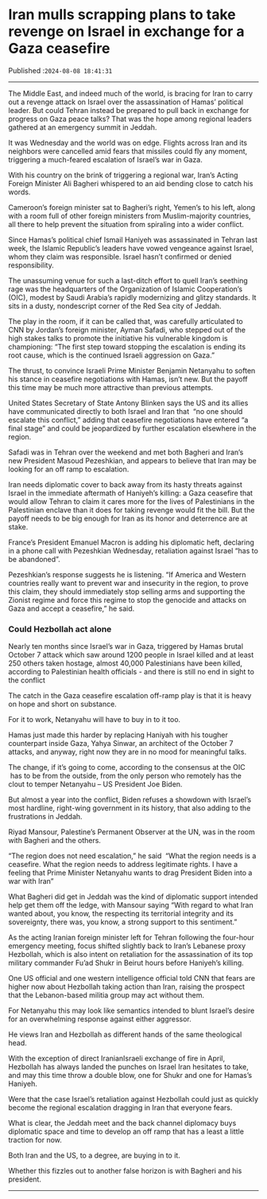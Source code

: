 # Iran mulls scrapping plans to take revenge on Israel in exchange for a Gaza ceasefire

Published :`2024-08-08 18:41:31`

---

The Middle East, and indeed much of the world, is bracing for Iran to carry out a revenge attack on Israel over the assassination of Hamas’ political leader. But could Tehran instead be prepared to pull back in exchange for progress on Gaza peace talks? That was the hope among regional leaders gathered at an emergency summit in Jeddah.

It was Wednesday and the world was on edge. Flights across Iran and its neighbors were cancelled amid fears that missiles could fly any moment, triggering a much-feared escalation of Israel’s war in Gaza.

With his country on the brink of triggering a regional war, Iran’s Acting Foreign Minister Ali Bagheri whispered to an aid bending close to catch his words.

Cameroon’s foreign minister sat to Bagheri’s right, Yemen’s to his left, along with a room full of other foreign ministers from Muslim-majority countries, all there to help prevent the situation from spiraling into a wider conflict.

Since Hamas’s political chief Ismail Haniyeh was assassinated in Tehran last week, the Islamic Republic’s leaders have vowed vengeance against Israel, whom they claim was responsible. Israel hasn’t confirmed or denied responsibility.

The unassuming venue for such a last-ditch effort to quell Iran’s seething rage was the headquarters of the Organization of Islamic Cooperation’s (OIC), modest by Saudi Arabia’s rapidly modernizing and glitzy standards. It sits in a dusty, nondescript corner of the Red Sea city of Jeddah.

The play in the room, if it can be called that, was carefully articulated to CNN by Jordan’s foreign minister, Ayman Safadi, who stepped out of the high stakes talks to promote the initiative his vulnerable kingdom is championing: “The first step toward stopping the escalation is ending its root cause, which is the continued Israeli aggression on Gaza.”

The thrust, to convince Israeli Prime Minister Benjamin Netanyahu to soften his stance in ceasefire negotiations with Hamas, isn’t new. But the payoff this time may be much more attractive than previous attempts.

United States Secretary of State Antony Blinken says the US and its allies have communicated directly to both Israel and Iran that  “no one should escalate this conflict,” adding that ceasefire negotiations have entered “a final stage” and could be jeopardized by further escalation elsewhere in the region.

Safadi was in Tehran over the weekend and met both Bagheri and Iran’s new President Masoud Pezeshkian, and appears to believe that Iran may be looking for an off ramp to escalation.

Iran needs diplomatic cover to back away from its hasty threats against Israel in the immediate aftermath of Haniyeh’s killing: a Gaza ceasefire that would allow Tehran to claim it cares more for the lives of Palestinians in the Palestinian enclave than it does for taking revenge would fit the bill. But the payoff needs to be big enough for Iran as its honor and deterrence are at stake.

France’s President Emanuel Macron is adding his diplomatic heft, declaring in a phone call with Pezeshkian Wednesday, retaliation against Israel “has to be abandoned”.

Pezeshkian’s response suggests he is listening. “If America and Western countries really want to prevent war and insecurity in the region, to prove this claim, they should immediately stop selling arms and supporting the Zionist regime and force this regime to stop the genocide and attacks on Gaza and accept a ceasefire,” he said.

### Could Hezbollah act alone

Nearly ten months since Israel’s war in Gaza, triggered by Hamas brutal October 7 attack which saw around 1200 people in Israel killed and at least 250 others taken hostage, almost 40,000 Palestinians have been killed, according to Palestinian health officials - and there is still no end in sight to the conflict

The catch in the Gaza ceasefire escalation off-ramp play is that it is heavy on hope and short on substance.

For it to work, Netanyahu will have to buy in to it too.

Hamas just made this harder by replacing Haniyah with his tougher counterpart inside Gaza, Yahya Sinwar, an architect of the October 7 attacks, and anyway, right now they are in no mood for meaningful talks.

The change, if it’s going to come, according to the consensus at the OIC  has to be from the outside, from the only person who remotely has the clout to temper Netanyahu – US President Joe Biden.

But almost a year into the conflict, Biden refuses a showdown with Israel’s most hardline, right-wing government in its history, that also adding to the frustrations in Jeddah.

Riyad Mansour, Palestine’s Permanent Observer at the UN, was in the room with Bagheri and the others.

“The region does not need escalation,” he said  “What the region needs is a ceasefire. What the region needs to address legitimate rights. I have a feeling that Prime Minister Netanyahu wants to drag President Biden into a war with Iran”

What Bagheri did get in Jeddah was the kind of diplomatic support intended help get them off the ledge, with Mansour saying “With regard to what Iran wanted about, you know, the respecting its territorial integrity and its sovereignty, there was, you know, a strong support to this sentiment.”

As the acting Iranian foreign minister left for Tehran following the four-hour emergency meeting, focus shifted slightly back to Iran’s Lebanese proxy Hezbollah, which is also intent on retaliation for the assassination of its top military commander Fu’ad Shukr in Beirut hours before Haniyeh’s killing.

One US official and one western intelligence official told CNN that fears are higher now about Hezbollah taking action than Iran, raising the prospect that the Lebanon-based militia group may act without them.

For Netanyahu this may look like semantics intended to blunt Israel’s desire for an overwhelming response against either aggressor.

He views Iran and Hezbollah as different hands of the same theological head.

With the exception of direct IranianIsraeli exchange of fire in April, Hezbollah has always landed the punches on Israel Iran hesitates to take, and may this time throw a double blow, one for Shukr and one for Hamas’s Haniyeh.

Were that the case Israel’s retaliation against Hezbollah could just as quickly become the regional escalation dragging in Iran that everyone fears.

What is clear, the Jeddah meet and the back channel diplomacy buys diplomatic space and time to develop an off ramp that has a least a little traction for now.

Both Iran and the US, to a degree, are buying in to it.

Whether this fizzles out to another false horizon is with Bagheri and his president.

---

